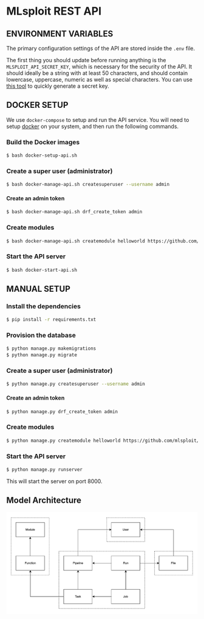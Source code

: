 # MLsploit REST API

## ENVIRONMENT VARIABLES

The primary configuration settings of the API are stored
inside the `.env` file.

The first thing you should update before running anything
is the `MLSPLOIT_API_SECRET_KEY`,
which is necessary for the security of the API.
It should ideally be a string with at least 50 characters, and should
contain lowercase, uppercase, numeric as well as special characters.
You can use [this tool](https://pinetools.com/random-string-generator)
to quickly generate a secret key.

## DOCKER SETUP

We use `docker-compose` to setup and run the API service.
You will need to setup [docker](https://www.docker.com/get-started) on your system,
and then run the following commands.

### Build the Docker images

```bash
$ bash docker-setup-api.sh
```

### Create a super user (administrator)

```bash
$ bash docker-manage-api.sh createsuperuser --username admin
```

#### Create an admin token

```bash
$ bash docker-manage-api.sh drf_create_token admin
```

### Create modules

```bash
$ bash docker-manage-api.sh createmodule helloworld https://github.com/mlsploit/module-helloworld.git
```

### Start the API server

```bash
$ bash docker-start-api.sh
```

## MANUAL SETUP

### Install the dependencies

```bash
$ pip install -r requirements.txt
```

### Provision the database

```bash
$ python manage.py makemigrations
$ python manage.py migrate
```

### Create a super user (administrator)

```bash
$ python manage.py createsuperuser --username admin
```

#### Create an admin token

```bash
$ python manage.py drf_create_token admin
```

### Create modules

```bash
$ python manage.py createmodule helloworld https://github.com/mlsploit/module-helloworld.git
```

### Start the API server

```bash
$ python manage.py runserver
```

This will start the server on port 8000.

## Model Architecture

![architecture](architecture.png)
